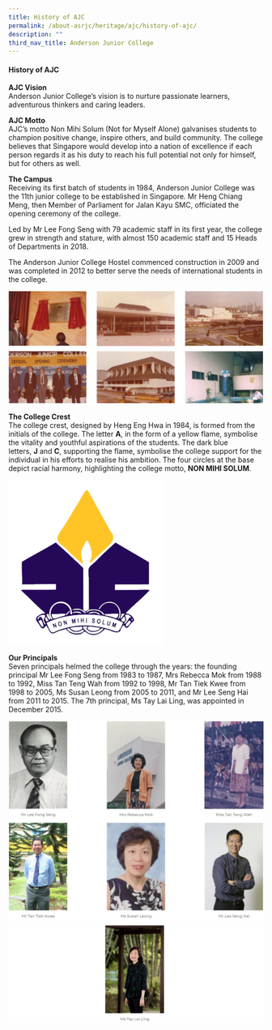 ```yaml
---
title: History of AJC
permalink: /about-asrjc/heritage/ajc/history-of-ajc/
description: ""
third_nav_title: Anderson Junior College
---
```

#### History of AJC

**AJC Vision**  
Anderson Junior College’s vision is to nurture passionate learners, adventurous thinkers and caring leaders.

**AJC Motto**  
AJC’s motto Non Mihi Solum (Not for Myself Alone) galvanises students to champion positive change, inspire others, and build community. The college believes that Singapore would develop into a nation of excellence if each person regards it as his duty to reach his full potential not only for himself, but for others as well.

**The Campus**  
Receiving its first batch of students in 1984, Anderson Junior College was the 11th junior college to be established in Singapore. Mr Heng Chiang Meng, then Member of Parliament for Jalan Kayu SMC, officiated the opening ceremony of the college.

Led by Mr Lee Fong Seng with 79 academic staff in its first year, the college grew in strength and stature, with almost 150 academic staff and 15 Heads of Departments in 2018.

The Anderson Junior College Hostel commenced construction in 2009 and was completed in 2012 to better serve the needs of international students in the college.

![](/images/AJC.jpg)


**The College Crest**  
The college crest, designed by Heng Eng Hwa in 1984, is formed from the initials of the college. The letter **A**, in the form of a yellow flame, symbolise the vitality and youthful aspirations of the students. The dark blue letters, **J** and **C**, supporting the flame, symbolise the college support for the individual in his efforts to realise his ambition. The four circles at the base depict racial harmony, highlighting the college motto, **NON MIHI SOLUM**.

![](/images/Anderson_Junior_College_logo.png)

**Our Principals**  
Seven principals helmed the college through the years: the founding principal Mr Lee Fong Seng from 1983 to 1987, Mrs Rebecca Mok from 1988 to 1992, Miss Tan Teng Wah from 1992 to 1998, Mr Tan Tiek Kwee from 1998 to 2005, Ms Susan Leong from 2005 to 2011, and Mr Lee Seng Hai from 2011 to 2015. The 7th principal, Ms Tay Lai Ling, was appointed in December 2015.

![](/images/AJC%20principals.jpg)
![](/images/AJC%20principals-2.jpg)